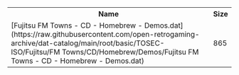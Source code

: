 <table>
<tr><th>Name</th><th>Size</th></tr>
<tr><td>[Fujitsu FM Towns - CD - Homebrew - Demos.dat](https://raw.githubusercontent.com/open-retrogaming-archive/dat-catalog/main/root/basic/TOSEC-ISO/Fujitsu/FM Towns/CD/Homebrew/Demos/Fujitsu FM Towns - CD - Homebrew - Demos.dat)</td><td>865</td></tr>
</table>
